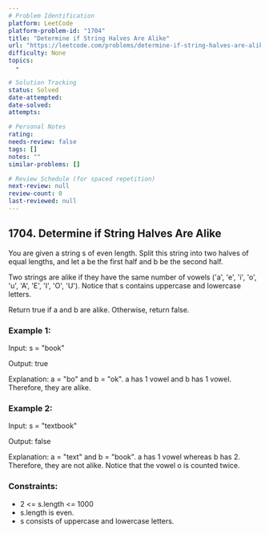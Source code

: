 ```yaml
---
# Problem Identification
platform: LeetCode
platform-problem-id: "1704"
title: "Determine if String Halves Are Alike"
url: "https://leetcode.com/problems/determine-if-string-halves-are-alike/"
difficulty: None
topics:
  -

# Solution Tracking
status: Solved
date-attempted:
date-solved:
attempts:

# Personal Notes
rating:
needs-review: false
tags: []
notes: ""
similar-problems: []

# Review Schedule (for spaced repetition)
next-review: null
review-count: 0
last-reviewed: null
---
```


## 1704. Determine if String Halves Are Alike

You are given a string s of even length. Split this string into two halves of equal lengths, and let a be the first half and b be the second half.

Two strings are alike if they have the same number of vowels ('a', 'e', 'i', 'o', 'u', 'A', 'E', 'I', 'O', 'U'). Notice that s contains uppercase and lowercase letters.

Return true if a and b are alike. Otherwise, return false.

### Example 1:

Input: s = "book"

Output: true

Explanation: a = "bo" and b = "ok". a has 1 vowel and b has 1 vowel. Therefore, they are alike.

### Example 2:

Input: s = "textbook"

Output: false

Explanation: a = "text" and b = "book". a has 1 vowel whereas b has 2. Therefore, they are not alike.
Notice that the vowel o is counted twice.

### Constraints:

- 2 <= s.length <= 1000
- s.length is even.
- s consists of uppercase and lowercase letters.
